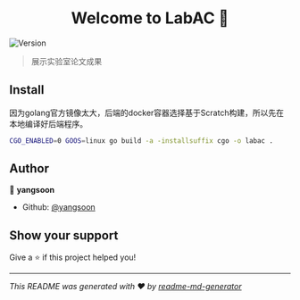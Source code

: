 <h1 align="center">Welcome to LabAC 👋</h1>
<p>
  <img alt="Version" src="https://img.shields.io/badge/version-1.0-blue.svg?cacheSeconds=2592000" />
</p>

> 展示实验室论文成果

## Install

因为golang官方镜像太大，后端的docker容器选择基于Scratch构建，所以先在本地编译好后端程序。

```sh
CGO_ENABLED=0 GOOS=linux go build -a -installsuffix cgo -o labac .
```

## Author

👤 **yangsoon**

* Github: [@yangsoon](https://github.com/yangsoon)

## Show your support

Give a ⭐️ if this project helped you!

***
_This README was generated with ❤️ by [readme-md-generator](https://github.com/kefranabg/readme-md-generator)_